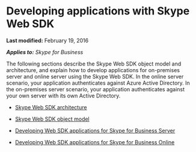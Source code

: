 
# Developing applications with Skype Web SDK

 **Last modified:** February 19, 2016

 _**Applies to:** Skype for Business_

The following sections describe the Skype Web SDK object model and architecture, and explain how to develop applications for on-premises server and online server using the Skype Web SDK. In the online server scenario, your application authenticates against Azure Active Directory. In the on-premises server scenario, your application authenticates against your own server with its own Active Directory.


- [Skype Web SDK architecture]( /Architecture.md)
    
- [Skype Web SDK object model]( /ObjectModel.md)
    
- [Developing Web SDK applications for Skype for Business Server]( /DevelopForSkypeforBusiness.md)

- [Developing Web SDK applications for Skype for Business Online](/DevelopWebSDKappsForSfBOnline.md)
    
